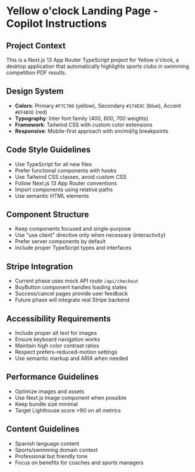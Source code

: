 <!-- Use this file to provide workspace-specific custom instructions to Copilot. For more details, visit https://code.visualstudio.com/docs/copilot/copilot-customization#_use-a-githubcopilotinstructionsmd-file -->

# Yellow o'clock Landing Page - Copilot Instructions

## Project Context
This is a Next.js 13 App Router TypeScript project for Yellow o'clock, a desktop application that automatically highlights sports clubs in swimming competition PDF results.

## Design System
- **Colors**: Primary `#F7C700` (yellow), Secondary `#174E8C` (blue), Accent `#EF4B3E` (red)
- **Typography**: Inter font family (400, 600, 700 weights)
- **Framework**: Tailwind CSS with custom color extensions
- **Responsive**: Mobile-first approach with sm/md/lg breakpoints

## Code Style Guidelines
- Use TypeScript for all new files
- Prefer functional components with hooks
- Use Tailwind CSS classes, avoid custom CSS
- Follow Next.js 13 App Router conventions
- Import components using relative paths
- Use semantic HTML elements

## Component Structure
- Keep components focused and single-purpose
- Use "use client" directive only when necessary (interactivity)
- Prefer server components by default
- Include proper TypeScript types and interfaces

## Stripe Integration
- Current phase uses mock API route `/api/checkout`
- BuyButton component handles loading states
- Success/cancel pages provide user feedback
- Future phase will integrate real Stripe backend

## Accessibility Requirements
- Include proper alt text for images
- Ensure keyboard navigation works
- Maintain high color contrast ratios
- Respect prefers-reduced-motion settings
- Use semantic markup and ARIA when needed

## Performance Guidelines
- Optimize images and assets
- Use Next.js Image component when possible
- Keep bundle size minimal
- Target Lighthouse score >90 on all metrics

## Content Guidelines
- Spanish language content
- Sports/swimming domain context
- Professional but friendly tone
- Focus on benefits for coaches and sports managers
